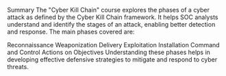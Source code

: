 Summary
The "Cyber Kill Chain" course explores the phases of a cyber attack as defined by the Cyber Kill Chain framework. It helps SOC analysts understand and identify the stages of an attack, enabling better detection and response. The main phases covered are:

Reconnaissance
Weaponization
Delivery
Exploitation
Installation
Command and Control
Actions on Objectives
Understanding these phases helps in developing effective defensive strategies to mitigate and respond to cyber threats.
